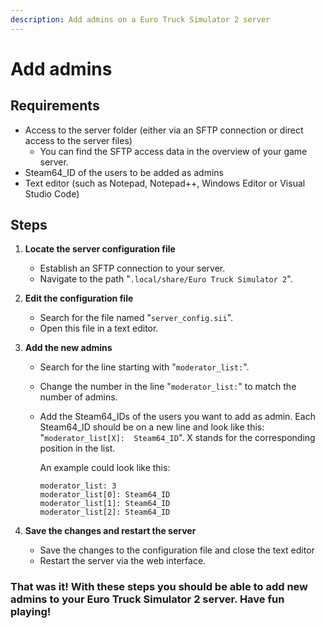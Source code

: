 ```yaml
---
description: Add admins on a Euro Truck Simulator 2 server
---
```


# Add admins

## Requirements

* Access to the server folder (either via an SFTP connection or direct access to the server files)
  * You can find the SFTP access data in the overview of your game server.
* Steam64_ID of the users to be added as admins
* Text editor (such as Notepad, Notepad++, Windows Editor or Visual Studio Code)

## Steps

1. <b>Locate the server configuration file</b>
    * Establish an SFTP connection to your server.
    * Navigate to the path "`.local/share/Euro Truck Simulator 2`".

3. <b>Edit the configuration file</b>
    * Search for the file named "`server_config.sii`".
    * Open this file in a text editor.

4. <b>Add the new admins</b>
    * Search for the line starting with "`moderator_list:`".
    * Change the number in the line "`moderator_list:`" to match the number of admins.
    * Add the Steam64\_IDs of the users you want to add as admin. Each Steam64\_ID should be on a new line and look like this: "`moderator_list[X]:  Steam64_ID`". X stands for the corresponding position in the list.

      An example could look like this:
      ```
      moderator_list: 3
      moderator_list[0]: Steam64_ID
      moderator_list[1]: Steam64_ID
      moderator_list[2]: Steam64_ID
      ```

4. <b>Save the changes and restart the server</b>
    * Save the changes to the configuration file and close the text editor
    * Restart the server via the web interface.

### That was it! With these steps you should be able to add new admins to your Euro Truck Simulator 2 server. Have fun playing!